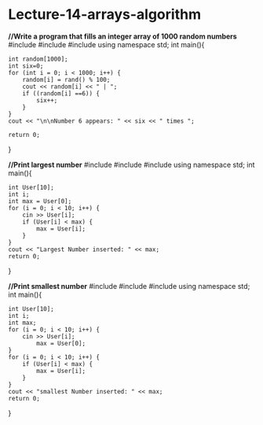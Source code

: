 # Lecture-14-arrays-algorithm


**//Write a program that fills an integer array of 1000 random numbers**
#include <iostream>
#include <array>
#include <algorithm>
using namespace std;
int main(){
	
	int random[1000];
	int six=0;
	for (int i = 0; i < 1000; i++) {
		random[i] = rand() % 100;
		cout << random[i] << " | ";
		if ((random[i] ==6)) {
			six++;
		}
	}
	cout << "\n\nNumber 6 appears: " << six << " times ";

	return 0;
}
                                             
**//Print largest number**
#include <iostream>
#include <array>
#include <algorithm>
using namespace std;
int main(){
	
	int User[10];
	int i;
	int max = User[0];
	for (i = 0; i < 10; i++) {
		cin >> User[i];
		if (User[i] < max) {
			max = User[i];
		}
	}
	cout << "Largest Number inserted: " << max;
	return 0;
}
                                            
**//Print smallest number**
#include <iostream>
#include <array>
#include <algorithm>
using namespace std;
int main(){
	
	int User[10];
	int i;
	int max;
	for (i = 0; i < 10; i++) {
		cin >> User[i];
	        max = User[0];
	}
	for (i = 0; i < 10; i++) {
		if (User[i] < max) {
			max = User[i];
		}
	}
	cout << "smallest Number inserted: " << max;
	return 0;
}                                  
